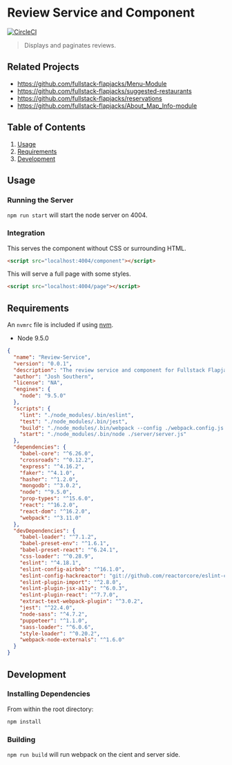 # Review Service and Component

[![CircleCI](https://circleci.com/gh/fullstack-flapjacks/review-service/tree/master.svg?style=svg)](https://circleci.com/gh/fullstack-flapjacks/review-service/tree/master)

> Displays and paginates reviews.

## Related Projects

  - https://github.com/fullstack-flapjacks/Menu-Module
  - https://github.com/fullstack-flapjacks/suggested-restaurants
  - https://github.com/fullstack-flapjacks/reservations
  - https://github.com/fullstack-flapjacks/About_Map_Info-module

## Table of Contents

1. [Usage](#Usage)
1. [Requirements](#requirements)
1. [Development](#development)

## Usage


### Running the Server

`npm run start` will start the node server on 4004.

### Integration

This serves the component without CSS or surrounding HTML.

```html
<script src="localhost:4004/component"></script>
```

This will serve a full page with some styles.

```html
<script src="localhost:4004/page"></script>
```

## Requirements

An `nvmrc` file is included if using [nvm](https://github.com/creationix/nvm).

- Node 9.5.0

```json
{
  "name": "Review-Service",
  "version": "0.0.1",
  "description": "The review service and component for Fullstack Flapjack's OpenTable restaurant page clone.",
  "author": "Josh Southern",
  "license": "NA",
  "engines": {
    "node": "9.5.0"
  },
  "scripts": {
    "lint": "./node_modules/.bin/eslint",
    "test": "./node_modules/.bin/jest",
    "build": "./node_modules/.bin/webpack --config ./webpack.config.js --context ./client && ./node_modules/.bin/webpack --config ./server/webpack.config.js --context ./server",
    "start": "./node_modules/.bin/node ./server/server.js"
  },
  "dependencies": {
    "babel-core": "^6.26.0",
    "crossroads": "^0.12.2",
    "express": "^4.16.2",
    "faker": "^4.1.0",
    "hasher": "^1.2.0",
    "mongodb": "^3.0.2",
    "node": "^9.5.0",
    "prop-types": "^15.6.0",
    "react": "^16.2.0",
    "react-dom": "^16.2.0",
    "webpack": "^3.11.0"
  },
  "devDependencies": {
    "babel-loader": "^7.1.2",
    "babel-preset-env": "^1.6.1",
    "babel-preset-react": "^6.24.1",
    "css-loader": "^0.28.9",
    "eslint": "^4.18.1",
    "eslint-config-airbnb": "^16.1.0",
    "eslint-config-hackreactor": "git://github.com/reactorcore/eslint-config-hackreactor",
    "eslint-plugin-import": "^2.8.0",
    "eslint-plugin-jsx-a11y": "^6.0.3",
    "eslint-plugin-react": "^7.7.0",
    "extract-text-webpack-plugin": "^3.0.2",
    "jest": "^22.4.0",
    "node-sass": "^4.7.2",
    "puppeteer": "^1.1.0",
    "sass-loader": "^6.0.6",
    "style-loader": "^0.20.2",
    "webpack-node-externals": "^1.6.0"
  }
}
```

## Development

### Installing Dependencies

From within the root directory:

```sh
npm install
```

### Building

`npm run build` will run webpack on the cient and server side.
